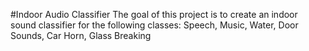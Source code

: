 #Indoor Audio Classifier
The goal of this project is to create an indoor sound classifier for the following classes: Speech, Music, Water, Door Sounds, Car Horn, Glass Breaking
